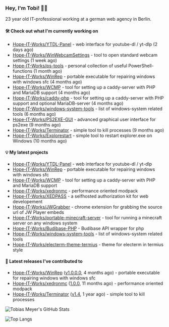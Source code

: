 ### Hey, I'm Tobi! 👋🏻
23 year old IT-professional working at a german web agency in Berlin.

#### 🛠 Check out what I'm currently working on

- [Hope-IT-Works/YTDL-Panel](https://github.com/Hope-IT-Works/YTDL-Panel) - web interface for youtube-dl / yt-dlp (2 days ago)
- [Hope-IT-Works/WinWebcamSettings](https://github.com/Hope-IT-Works/WinWebcamSettings) - tool to open standard webcam settings (1 week ago)
- [Hope-IT-Works/ps-tools](https://github.com/Hope-IT-Works/ps-tools) - personal collection of useful PowerShell-functions (1 month ago)
- [Hope-IT-Works/WinRep](https://github.com/Hope-IT-Works/WinRep) - portable executable for repairing windows with windows sfc (4 months ago)
- [Hope-IT-Works/WCMP](https://github.com/Hope-IT-Works/WCMP) - tool for setting up a caddy-server with PHP and MariaDB support (4 months ago)
- [Hope-IT-Works/caddy-php](https://github.com/Hope-IT-Works/caddy-php) - tool for setting up a caddy-server with PHP support and optional MariaDB-server (4 months ago)
- [Hope-IT-Works/windows-system-tools](https://github.com/Hope-IT-Works/windows-system-tools) - list of windows-system related tools (6 months ago)
- [Hope-IT-Works/PS2EXE-GUI](https://github.com/Hope-IT-Works/PS2EXE-GUI) - advanced graphical user interface for ps2exe (9 months ago)
- [Hope-IT-Works/Terminator](https://github.com/Hope-IT-Works/Terminator) - simple tool to kill processes (9 months ago)
- [Hope-IT-Works/Explorestart](https://github.com/Hope-IT-Works/Explorestart) - simple tool to restart explorer.exe on Windows (10 months ago)

#### 💡 My latest projects

- [Hope-IT-Works/YTDL-Panel](https://github.com/Hope-IT-Works/YTDL-Panel) - web interface for youtube-dl / yt-dlp
- [Hope-IT-Works/WinRep](https://github.com/Hope-IT-Works/WinRep) - portable executable for repairing windows with windows sfc
- [Hope-IT-Works/WCMP](https://github.com/Hope-IT-Works/WCMP) - tool for setting up a caddy-server with PHP and MariaDB support
- [Hope-IT-Works/xedronmc](https://github.com/Hope-IT-Works/xedronmc) - performance oriented modpack
- [Hope-IT-Works/XEDPASS](https://github.com/Hope-IT-Works/XEDPASS) - a selfhosted authorization kit for web developement
- [Hope-IT-Works/JWGrabber](https://github.com/Hope-IT-Works/JWGrabber) - chrome extension for grabbing the source url of JW Player embeds
- [Hope-IT-Works/portable-minecraft-server](https://github.com/Hope-IT-Works/portable-minecraft-server) - tool for running a minecraft server on any windows system
- [Hope-IT-Works/Budibase-PHP](https://github.com/Hope-IT-Works/Budibase-PHP) - Budibase API wrapper for php
- [Hope-IT-Works/windows-system-tools](https://github.com/Hope-IT-Works/windows-system-tools) - list of windows-system related tools
- [Hope-IT-Works/electerm-theme-termius](https://github.com/Hope-IT-Works/electerm-theme-termius) - theme for electerm in termius style

#### 🎉 Latest releases I've contributed to

- [Hope-IT-Works/WinRep](https://github.com/Hope-IT-Works/WinRep) ([v1.0.0.0](https://github.com/Hope-IT-Works/WinRep/releases/tag/v1.0.0.0), 4 months ago) - portable executable for repairing windows with windows sfc
- [Hope-IT-Works/xedronmc](https://github.com/Hope-IT-Works/xedronmc) ([1.0.0](https://github.com/Hope-IT-Works/xedronmc/releases/tag/1.0.0), 11 months ago) - performance oriented modpack
- [Hope-IT-Works/Terminator](https://github.com/Hope-IT-Works/Terminator) ([v1.4](https://github.com/Hope-IT-Works/Terminator/releases/tag/v1.4), 1 year ago) - simple tool to kill processes

![Tobias Meyer's GitHub Stats](https://github-readme-stats.vercel.app/api?username=Hope-IT-Works&show_icons=true&theme=dark&include_all_commits=true&bg_color=1e1e1e&icon_color=00ff00&text_color=c3c3c3)

![Top Langs](https://github-readme-stats.vercel.app/api/top-langs/?username=Hope-IT-Works&show_icons=true&theme=dark&include_all_commits=true&bg_color=1e1e1e&icon_color=00ff00&text_color=c3c3c3)
